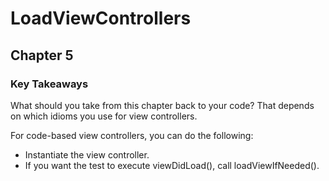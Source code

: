 # LoadViewControllers

## Chapter 5

### Key Takeaways

What should you take from this chapter back to your code? That depends on which idioms you use for view controllers.

For code-based view controllers, you can do the following:
- Instantiate the view controller.
- If you want the test to execute viewDidLoad(), call loadViewIfNeeded().